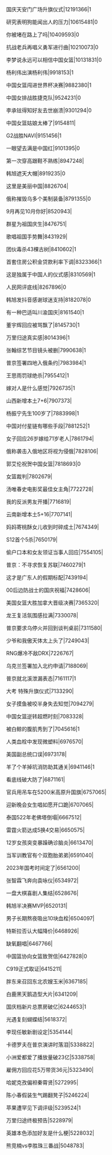 国庆天安门广场升旗仪式|12191366|1

研究表明狗能闻出人的压力|10615481|0

你被堵在路上了吗|10409593|0

抗战老兵再唱义勇军进行曲|10210073|0

李梦说永远可以相信中国女篮|10131831|0

杨利伟出演杨利伟|9918153|1

中国女篮闯进世界杯决赛|9882380|1

中国女排战胜捷克队|9524231|0

李承铉得知好友去世崩溃|9301294|0

中国女篮姑娘太棒了|9154811|

G2战胜NAVI|9151456|1

一眼望去满是中国红|9101395|0

第一次穿高跟鞋不熟练|8947248|

韩旭遮天大帽|8919235|0

这里是美丽中国|8826704|

俄称摧毁乌多个美制装备|8791355|0

9月再见10月你好|8520943|

群星为祖国庆生|8476751|

歌唱祖国手势舞|8431929|

团伙毒杀43棵古树|8410602|1

首套住房公积金贷款利率下调|8323366|1

这是独属于中国人的仪式感|8310569|1

人民网评底线|8267896|0

韩旭发抖音感谢球迷支持|8182078|0

有一种巴适叫川渝国庆|8161540|1

董宇辉回应被骂飘了|8145730|1

万里归途真实感|8014396|1

张翰综艺节目镜头被删|7990638|1

普京签署四地入俄条约|7983984|1

王思雨罚球绝杀|7955412|1

嫁对人是什么感觉|7926735|1

山西新增本土7+6|7907373|

杨振宁先生100岁了|7883998|1

中国对付星链有哪些手段|7881252|1

女子回应26岁嫁给71岁老人|7861794|

俄称袭击入俄地区将视为侵俄|7828106|

郭艾伦祝贺中国女篮|7818693|0

女篮裁判|7802679|

汤唯春史电影奖最佳女主角|7722728|

我的反派男友开播|7716819|

云南新增本土5+16|7707141|

妈妈寄桃酥女儿收到时碎成土|7674349|

S12首个5杀|7650179|

偷户口本和女友领证当事人回应|7554105|

普京：不寻求恢复苏联|7460279|1

这才是广东人的假期标配|7439194|

00后边防战士的国庆祝福|7428606|

美国女篮大胜加拿大晋级决赛|7365320|

龙王复活氛围感拉满|7330078|

普京要求乌停火并回到谈判桌前|7311580|

少爷和我傲天体太上头了|7249043|

RNG爆冷不敌DRX|7226767|

乌克兰签署加入北约申请|7188069|

普京就北溪泄漏表态|7161117|1

大考 特殊升旗仪式|7133290|

女子摸鱼被咬半身失去知觉|7094279|

中国女篮逆转超燃时刻|7083328|

被白鲸的腹肌秀到了|7045616|1

人类血栓中发现微塑料|6976570|

美国副总统口误|6973178|

羊了个羊掉坑消防助其通关|6941146|1

看底线破大防了|6871161|

官兵用吊车在5200米高原升国旗|6757065|

迎新晚会女生唱如愿开口跪|6707065|

泰国522年老佛塔倒塌|6667512|

雷霆火箭达成5换4交易|6650575|

12岁女孩突变暴躁确诊脑炎|6613470|

当军训教官有个双胞胎弟弟|6591040|

2023年国考时间定了|6561200|

张智霖飞奔向袁咏仪|6534972|

一盘大棋喜剧人集结|6528676|

韩旭半决赛MVP|6520131|

男子长期熬夜吸出10块血栓|6504097|

特斯拉否认大幅降价|6468926|

缺氧翻唱|6467766|

中国篮协向女篮致贺信|6427828|0

C919正式取证|6415211|

胖东来召回东北农嫂玉米|6367185|

白鹿黑天鹅造型大片|6341209|

国庆档新片总票房破亿|6244653|1

光遇复刻蝴蝶结|5618372|

李现任敏新剧设定|5354144|

卡德罗夫在普京演讲时落泪|5338822|

小洲爱都爱了播放量破23亿|5338758|

雇佣方回应花5万带货36元|5323490|

哈妮克孜偏袒秦霄贤|5272995|

陈小春假装生气踢翻凳子|5246224|

苹果遭罕见下调评级|5239524|1

万里归途终极预告|5228979|

英雄本色添加好友是什么梗|5228032|

熊竞楠vs李胜珠三番战|5048783|


